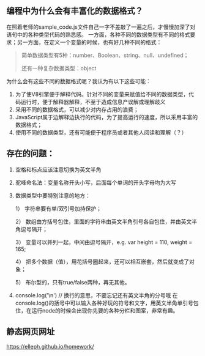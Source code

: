 ## 编程中为什么会有丰富化的数据格式？

在照着老师的sample_code.js文件自己一字不差敲了一遍之后，才慢慢加深了对语句中的各种类型代码的熟悉感。
一方面，各种不同的数据类型有不同的格式要求；另一方面，在定义一个变量的时候，也有好几种不同的格式：
> 简单数据类型有5种：number、Boolean、string、null、undefined；
>
> 还有一种复杂数据类型：object

为什么会有这些不同的数据格式呢？我认为有以下这些可能：
1. 为了使V8引擎便于解释代码。针对不同的变量来赋值给不同的数据类型，代码运行时，便于解释器解释，不至于造成信息产误解或理解歧义
2. 采用不同的数据格式，可以减少对内存占用的浪费；
3. JavaScript属于边解释边执行的代码，为了提高运行的速度，所以采用丰富的数据格式；
4. 使用不同的数据类型，还有可能便于程序员或者其他人阅读和理解（？）


## 存在的问题：

1. 空格和标点应该注意切换为英文半角
2. 驼峰命名法：变量名称开头小写，后面每个单词的开头字母均为大写
3. 数据类型中要特别注意的地方：

   1） 字符串要有单/双引号加持保护；

   2） 数组由方括号包住，里面的字符串由英文半角引号各自包住，并由英文半角逗号隔开；

   3） 变量可以并列一起，中间由逗号隔开，e.g. var height = 110, weight = 165; 

   4） 把多个数据（值），用花括号圈起来，还可以相互嵌套，然后就变成了对象；

   5） 布尔型的，只有true/false两种，再无其他。

4. console.log('\n') // 换行的意思，不要忘记还有英文半角的分号哦
在console.log()的括号中可以输入各种好玩的符号和文字，用英文半角单引号包住，在运行node的时候会出现你先要的各种分栏和图案，非常有趣。

## 静态网页网址
https://elleph.github.io/homework/
